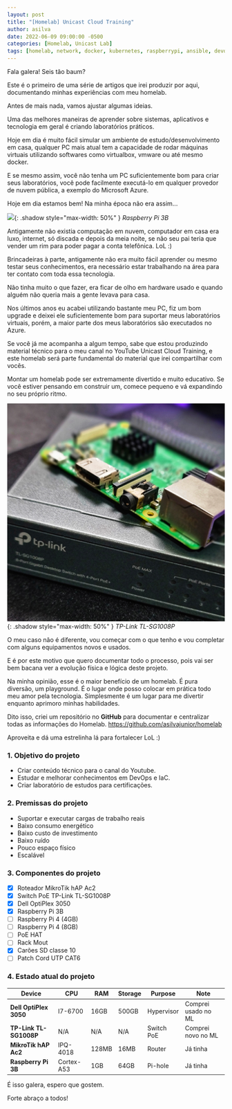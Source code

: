 ```yaml
---
layout: post
title: "[Homelab] Unicast Cloud Training"
author: asilva
date: 2022-06-09 09:00:00 -0500
categories: [Homelab, Unicast Lab]
tags: [homelab, network, docker, kubernetes, raspberrypi, ansible, devops, terraform, gitops, k8s, k3s, cluster, routing]
---
```


Fala galera! Seis tão baum?

Este é o primeiro de uma série de artigos que irei produzir por aqui, documentando minhas experiências com meu homelab.

Antes de mais nada, vamos ajustar algumas ideias.

Uma das melhores maneiras de aprender sobre sistemas, aplicativos e tecnologia em geral é criando laboratórios práticos.

Hoje em dia é muito fácil simular um ambiente de estudo/desenvolvimento em casa, qualquer PC mais atual tem a capacidade de rodar máquinas virtuais utilizando softwares como virtualbox, vmware ou até mesmo docker. 

E se mesmo assim, você não tenha um PC suficientemente bom para criar seus laboratórios, você pode facilmente executá-lo em qualquer provedor de nuvem pública, a exemplo do Microsoft Azure.

Hoje em dia estamos bem! Na minha época não era assim...

![](/assets/img/23/homelab1.jpeg){: .shadow style="max-width: 50%" } _Raspberry Pi 3B_

Antigamente não existia computação em nuvem, computador em casa era luxo, internet, só discada e depois da meia noite, se não seu pai teria que vender um rim para poder pagar a conta telefônica. LoL :)

Brincadeiras à parte, antigamente não era muito fácil aprender ou mesmo testar seus conhecimentos, era necessário estar trabalhando na área para ter contato com toda essa tecnologia. 

Não tinha muito o que fazer, era ficar de olho em hardware usado e quando alguém não queria mais a gente levava para casa.

Nos últimos anos eu acabei utilizando bastante meu PC, fiz um bom upgrade e deixei ele suficientemente bom para suportar meus laboratórios virtuais, porém, a maior parte dos meus laboratórios são executados no Azure.

Se você já me acompanha a algum tempo, sabe que estou produzindo material técnico para o meu canal no YouTube Unicast Cloud Training, e este homelab será parte fundamental do material que irei compartilhar com vocês.

Montar um homelab pode ser extremamente divertido e muito educativo. Se você estiver pensando em construir um, comece pequeno e vá expandindo no seu próprio ritmo. 

![](/assets/img/23/homelab2.jpeg){: .shadow style="max-width: 50%" } _TP-Link TL-SG1008P_

O meu caso não é diferente, vou começar com o que tenho e vou completar com alguns equipamentos novos e usados.

E é por este motivo que quero documentar todo o processo, pois vai ser bem bacana ver a evolução física e lógica deste projeto.

Na minha opinião, esse é o maior benefício de um homelab. É pura diversão, um playground. É o lugar onde posso colocar em prática todo meu amor pela tecnologia. Simplesmente é um lugar para me divertir enquanto aprimoro minhas habilidades.

Dito isso, criei um repositório no **GitHub** para documentar e centralizar todas as informações do Homelab. <https://github.com/asilvajunior/homelab>

Aproveita e dá uma estrelinha lá para fortalecer LoL :)

### **1. Objetivo do projeto**

- Criar conteúdo técnico para o canal do Youtube.
- Estudar e melhorar conhecimentos em DevOps e IaC.
- Criar laboratório de estudos para certificações.

### **2. Premissas do projeto**

- Suportar e executar cargas de trabalho reais
- Baixo consumo energético
- Baixo custo de investimento
- Baixo ruído 
- Pouco espaço físico
- Escalável

### **3. Componentes do projeto**

- [X] Roteador MikroTik hAP Ac2 
- [X] Switch PoE TP-Link TL-SG1008P
- [X] Dell OptiPlex 3050
- [X] Raspberry Pi 3B
- [ ] Raspberry Pi 4 (4GB) 
- [ ] Raspberry Pi 4 (8GB) 
- [ ] PoE HAT
- [ ] Rack Mout
- [X] Carões SD classe 10
- [ ] Patch Cord UTP CAT6

### **4. Estado atual do projeto**

| Device                 | CPU        | RAM   | Storage  | Purpose    | Note                |
| -----------------------|------------|-------|----------|------------|---------------------|
| **Dell OptiPlex 3050** | I7-6700    | 16GB  | 500GB    | Hypervisor | Comprei usado no ML |
| **TP-Link TL-SG1008P** | N/A        | N/A   | N/A      | Switch PoE | Comprei novo no ML  |
| **MikroTik hAP Ac2**   | IPQ-4018   | 128MB | 16MB     | Router     | Já tinha            |
| **Raspberry Pi 3B**    | Cortex-A53 | 1GB   | 64GB     | Pi-hole    | Já tinha            |

É isso galera, espero que gostem.

Forte abraço a todos!